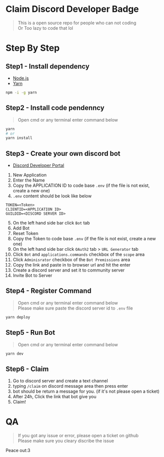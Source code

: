 # Claim Discord Developer Badge
> This is a open source repo for people who can not coding  
> Or Too lazy to code that lol
# Step By Step
## Step1 - Install dependency
- [Node.js](https://nodejs.org/en/)
- [Yarn](https://yarnpkg.com/getting-started/install)
```bash
npm -i -g yarn
```
## Step2 - Install code pendenncy
> Open cmd or any terminal enter command below
```bash
yarn  
# or  
yarn install
```

## Step3 - Create your own discord bot
- [Discord Developer Portal](https://discord.com/developers/applications)
1. New Application
2. Enter the Name
3. Copy the APPLICATION ID to code base `.env` (if the file is not exist, create a new one) 
4. `.env` content should be look like below
```
TOKEN=<Token>
CLIENTID=<APPLICATION ID>
GUILDID=<DISCORD SERVER ID>
```
5. On the left hand side bar click `Bot` tab
6. Add Bot
7. Reset Token
8. Copy the Token to code base `.env` (if the file is not exist, create a new one)
9. On the left hand side bar click `OAuth2` tab > `URL Generator` tab
10. Click `Bot` and `applications.commands` checkbox of the `scope` area
11. Click `Adminisrator` checkbox of the `Bot Premissions` area
12. Copy the link and paste in to browser url and hit the enter
13. Create a discord server and set it to community server
14. Invite Bot to Server
## Step4 - Register Command
> Open cmd or any terminal enter command below  
> Please make sure paste the discord server id to `.env` file
```bash
yarn deploy
```
## Step5 - Run Bot
> Open cmd or any terminal enter command below
```bash
yarn dev
```

## Step6 - Claim 
1. Go to discord server and create a text channel
2. typing `/claim` on discord message area then press enter
3. bot should be return a message for you. (if it's not please open a ticket)
4. After 24h, Click the link that bot give you
5. Claim!

# QA
> If you got any issue or error, please open a ticket on github  
> Please make sure you cleary discribe the issue

Peace out:3
